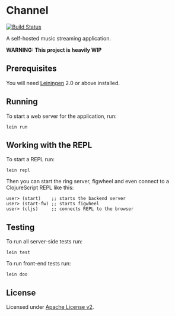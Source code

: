 # Channel

[![Build Status](https://travis-ci.org/kalouantonis/channel.svg?branch=master)](https://travis-ci.org/kalouantonis/channel)

A self-hosted music streaming application.

**WARNING: This project is heavily WIP**

## Prerequisites

You will need [Leiningen][1] 2.0 or above installed.

[1]: https://github.com/technomancy/leiningen

## Running

To start a web server for the application, run:

    lein run
    
## Working with the REPL

To start a REPL run:

    lein repl

Then you can start the ring server, figwheel and even connect to a ClojureScript REPL like this:

    user> (start)    ;; starts the backend server
    user> (start-fw) ;; starts figwheel
    user> (cljs)     ;; connects REPL to the browser

## Testing

To run all server-side tests run:

    lein test
    
To run front-end tests run:

    lein doo
    
## License

Licensed under [Apache License v2](LICENSE).
